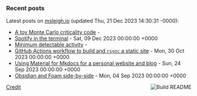 ### Recent posts

<!-- blog starts -->
Latest posts on [msleigh.io](https://msleigh.io/) (updated Thu, 21 Dec 2023 14:30:31 -0000):
- [A toy Monte Carlo criticality code](https://msleigh.io/blog/2023/12/21/a-toy-monte-carlo-criticality-code/) - 
- [Spotify in the terminal](https://msleigh.io/blog/2023/12/09/spotify-in-the-terminal/) - Sat, 09 Dec 2023 00:00:00 +0000
- [Minimum detectable activity](https://msleigh.io/blog/2023/11/09/minimum-detectable-activity/) - 
- [GitHub Actions workflow to build and `rsync` a static site](https://msleigh.io/blog/2023/10/30/github-actions-workflow-to-build-and-rsync-a-static-site/) - Mon, 30 Oct 2023 00:00:00 +0000
- [Using Material for Mkdocs for a personal website and blog](https://msleigh.io/blog/2023/09/24/using-material-for-mkdocs-for-a-personal-website-and-blog/) - Sun, 24 Sep 2023 00:00:00 +0000
- [Obsidian and Foam side-by-side](https://msleigh.io/blog/2023/09/04/obsidian-and-foam-side-by-side/) - Mon, 04 Sep 2023 00:00:00 +0000
<!-- blog ends -->

<a href="https://github.com/msleigh/msleigh/actions"><img src="https://github.com/msleigh/msleigh/actions/workflows/build.yml/badge.svg" align="right" alt="Build README"></a>
<a href="https://simonwillison.net/2020/Jul/10/self-updating-profile-readme/">Credit</a>
